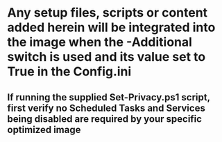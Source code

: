 # Any setup files, scripts or content added herein will be integrated into the image when the -Additional switch is used and its value set to True in the Config.ini #

## If running the supplied Set-Privacy.ps1 script, first verify no Scheduled Tasks and Services being disabled are required by your specific optimized image ##
